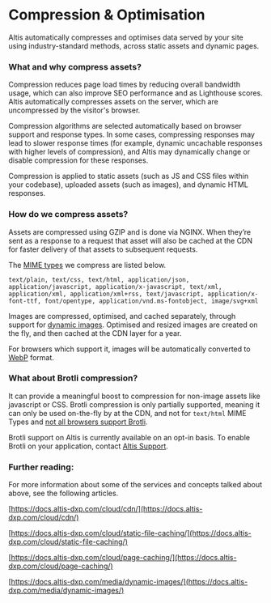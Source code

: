 # Compression & Optimisation
Altis automatically compresses and optimises data served by your site using industry-standard methods, across static assets and dynamic pages.

### What and why compress assets?

Compression reduces page load times by reducing overall bandwidth usage, which can also improve SEO performance and as Lighthouse scores. Altis automatically compresses assets on the server, which are uncompressed by the visitor's browser.

Compression algorithms are selected automatically based on browser support and response types. In some cases, compressing responses may lead to slower response times (for example, dynamic uncachable responses with higher levels of compression), and Altis may dynamically change or disable compression for these responses.

Compression is applied to static assets (such as JS and CSS files within your codebase), uploaded assets (such as images), and dynamic HTML responses.

### How do we compress assets?

Assets are compressed using GZIP and is done via NGINX. When they’re sent as a response to a request that asset will also be cached at the CDN for faster delivery of that assets to subsequent requests.

The [MIME types](https://en.wikipedia.org/wiki/Media_type) we compress are listed below.

`text/plain, text/css, text/html, application/json, application/javascript, application/x-javascript, text/xml, application/xml, application/xml+rss, text/javascript, application/x-font-ttf, font/opentype, application/vnd.ms-fontobject, image/svg+xml`

Images are compressed, optimised, and cached separately, through support for [dynamic images](https://docs.altis-dxp.com/media/dynamic-images/). Optimised and resized images are created on the fly, and then cached at the CDN layer for a year.

For browsers which support it, images will be automatically converted to [WebP](https://developers.google.com/speed/webp/) format.

### What about Brotli compression?

It can provide a meaningful boost to compression for non-image assets like javascript or CSS. Brotli compression is only partially supported, meaning it can only be used on-the-fly by at the CDN, and not for `text/html` MIME Types and [not all browsers support Brotli](https://docs.w3cub.com/browser_support_tables/brotli).

Brotli support on Altis is currently available on an opt-in basis. To enable Brotli on your application, contact [Altis Support](https://docs.altis-dxp.com/guides/getting-help-with-altis/).

### Further reading:

For more information about some of the services and concepts talked about above, see the following articles.

[https://docs.altis-dxp.com/cloud/cdn/](https://docs.altis-dxp.com/cloud/cdn/)

[https://docs.altis-dxp.com/cloud/static-file-caching/](https://docs.altis-dxp.com/cloud/static-file-caching/)

[https://docs.altis-dxp.com/cloud/page-caching/](https://docs.altis-dxp.com/cloud/page-caching/)

[https://docs.altis-dxp.com/media/dynamic-images/](https://docs.altis-dxp.com/media/dynamic-images/)